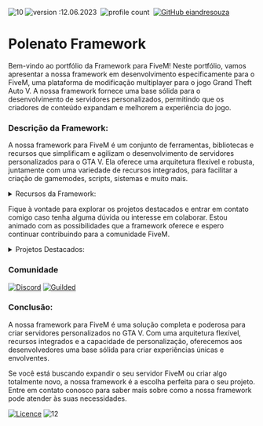 ![10](https://github.com/eiandresouza/Framework/assets/132021448/b3bb6a89-746e-4da9-a80c-45c626700849)
![version :12.06.2023](https://img.shields.io/badge/version-12.06.2023-informational)&nbsp;
![profile count](https://komarev.com/ghpvc/?username=eiandresouzal)&nbsp;
[![GitHub eiandresouza](https://img.shields.io/github/followers/eiandresouza?label=follow&style=social)](https://github.com/eiandresouza)&nbsp;

# **Polenato Framework**

Bem-vindo ao portfólio da Framework para FiveM! Neste portfólio, vamos apresentar a nossa framework em desenvolvimento especificamente para o FiveM, uma plataforma de modificação multiplayer para o jogo Grand Theft Auto V. A nossa framework fornece uma base sólida para o desenvolvimento de servidores personalizados, permitindo que os criadores de conteúdo expandam e melhorem a experiência do jogo.

### **Descrição da Framework:**
A nossa framework para FiveM é um conjunto de ferramentas, bibliotecas e recursos que simplificam e agilizam o desenvolvimento de servidores personalizados para o GTA V. Ela oferece uma arquitetura flexível e robusta, juntamente com uma variedade de recursos integrados, para facilitar a criação de gamemodes, scripts, sistemas e muito mais.

<details><summary>Recursos da Framework:</summary>
  
![eiandresouza](https://github.com/eiandresouza/Framework/assets/132021448/db54acbb-eb6a-4f44-a307-5d87241cca40)

### **Recursos da Framework:**
- Arquitetura modular: A framework é projetada com uma abordagem modular, permitindo que os desenvolvedores escolham e integrem apenas os componentes necessários para os seus servidores.
- Sistema de eventos: Um sistema de eventos poderoso e flexível que permite a criação de eventos personalizados e o gerenciamento eficiente de interações entre jogadores e o ambiente do jogo.
- Gerenciamento de jogadores: Recursos para gerenciar jogadores, incluindo autenticação, controle de permissões, identificação única e muito mais.
- Banco de dados integrado: Uma integração fácil com bancos de dados populares, como MySQL e SQLite, para armazenamento persistente de dados do servidor.
- Sistema de chat: Um sistema de chat completo, com suporte a canais globais, locais e privados, filtros de palavras, formatação de mensagens e muito mais.
- Sistema de economia: Recursos para criar uma economia virtual no servidor, incluindo dinheiro, itens, lojas, transações e gerenciamento de inventário.
- Integração com recursos existentes: A framework é projetada para se integrar perfeitamente com recursos e mods existentes do GTA V, oferecendo uma ampla gama de possibilidades de personalização.

#### **Documentação**

</details>


Fique à vontade para explorar os projetos destacados e entrar em contato comigo caso tenha alguma dúvida ou interesse em colaborar. Estou animado com as possibilidades que a framework oferece e espero continuar contribuindo para a comunidade FiveM.


<details><summary>Projetos Destacados:</summary>

![11](https://github.com/eiandresouza/Framework/assets/132021448/cd65a329-b601-4474-b9db-5dd9365884fc)


### **Projetos Destacados:**
1. **Servidor de Roleplay Realista**: Desenvolvemos um servidor de roleplay realista usando a nossa framework para FiveM. O servidor oferece uma experiência imersiva e interativa, com recursos como trabalhos, empresas, casas, veículos personalizáveis, sistema judicial e muito mais.


2. **Modo de Sobrevivência Zombie**: Criamos um gamemode de sobrevivência zumbi, onde os jogadores precisam lutar contra hordas de mortos-vivos enquanto exploram um mundo pós-apocalíptico. Usamos a nossa framework para implementar mecânicas de combate, criação de itens, eventos dinâmicos e interações com o ambiente.

3. **Sistema de Corrida de Carros**: Desenvolvemos um sistema de corrida de carros multiplayer, com pistas personalizadas, classificações, prêmios e competições. Através da nossa framework, criamos recursos para gerenciar a lógica da corrida, rastreamento de tempo, pontuação e muito mais.

</details>

### **Comunidade**
[![Discord](https://img.shields.io/badge/Discord-%235865F2.svg?style=for-the-badge&logo=discord&logoColor=white)]([https://discord.gg/](https://discord.gg/ANgQx7xXYm))
[![Guilded](https://img.shields.io/badge/Guilded-F4C400.svg?style=for-the-badge&logo=guilded&logoColor=white)](https://guilded.gg/polenato-framerowk)

### **Conclusão:**
A nossa framework para FiveM é uma solução completa e poderosa para criar servidores personalizados no GTA V. Com uma arquitetura flexível, recursos integrados e a capacidade de personalização, oferecemos aos desenvolvedores uma base sólida para criar experiências únicas e envolventes. 

Se você está buscando expandir o seu servidor FiveM ou criar algo totalmente novo, a nossa framework é a escolha perfeita para o seu projeto. Entre em contato conosco para saber mais sobre como a nossa framework pode atender às suas necessidades.

[![Licence](https://img.shields.io/github/license/Ileriayo/markdown-badges?style=for-the-badge)](./LICENSE)
![12](https://github.com/eiandresouza/Framework/assets/132021448/8c119e67-7b33-402f-9667-f22c0596f751)





